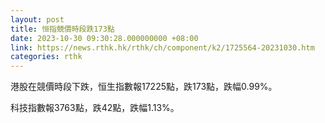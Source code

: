 ```yaml
---
layout: post
title: 恒指競價時段跌173點
date: 2023-10-30 09:30:28.000000000 +08:00
link: https://news.rthk.hk/rthk/ch/component/k2/1725564-20231030.htm
categories: rthk
---
```


港股在競價時段下跌，恒生指數報17225點，跌173點，跌幅0.99%。

科技指數報3763點，跌42點，跌幅1.13%。
